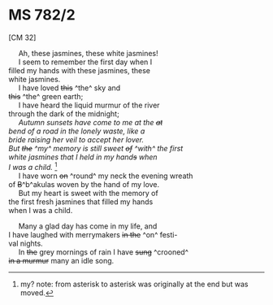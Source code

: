 # MS 782/2 

[CM 32]

&nbsp;&nbsp;&nbsp;&nbsp;&nbsp;Ah, these jasmines, these white jasmines! \
&nbsp;&nbsp;&nbsp;&nbsp;&nbsp;I seem to remember the first day when I \
filled my hands with these jasmines, these \
white jasmines. \
&nbsp;&nbsp;&nbsp;&nbsp;&nbsp;I have loved ~~this~~ ^the^ sky and \
~~this~~ ^the^ green earth; \
&nbsp;&nbsp;&nbsp;&nbsp;&nbsp;I have heard the liquid murmur of the river \
through the dark of the midnight; \
&nbsp;&nbsp;&nbsp;&nbsp;&nbsp;*Autumn sunsets have come to me at the ~~at~~ \
bend of a road in the lonely waste, like a \
bride raising her veil to accept her lover. \
But ~~the~~ ^my^ memory is still sweet ~~of~~ ^with^ the first \
white jasmines that I held in my hand~~s~~ when \
I was a child.* [^1] \
&nbsp;&nbsp;&nbsp;&nbsp;&nbsp;I have worn ~~on~~ ^round^ my neck the evening wreath \
of ~~B~~^b^akulas woven by the hand of my love. \
&nbsp;&nbsp;&nbsp;&nbsp;&nbsp;But my heart is sweet with the memory of \
the first fresh jasmines that filled my hands \
when I was a child. 

&nbsp;&nbsp;&nbsp;&nbsp;&nbsp;Many a glad day has come in my life, and \
I have laughed with merrymakers ~~in the~~ ^on^ festi- \
val nights. \
&nbsp;&nbsp;&nbsp;&nbsp;&nbsp;In ~~the~~ grey mornings of rain I have ~~sung~~ ^crooned^ \
~~in a murmur~~ many an idle song. 

[^1]: my? note: from asterisk to asterisk was originally at the end but was moved.
